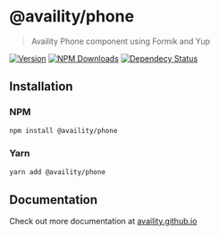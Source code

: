 # @availity/phone

> Availity Phone component using Formik and Yup

[![Version](https://img.shields.io/npm/v/@availity/phone.svg?style=for-the-badge)](https://www.npmjs.com/package/@availity/phone)
[![NPM Downloads](https://img.shields.io/npm/dt/@availity/phone.svg?style=for-the-badge)](https://www.npmjs.com/package/@availity/phone)
[![Dependecy Status](https://img.shields.io/librariesio/release/npm/@availity/phone?style=for-the-badge)](https://github.com/Availity/availity-react/blob/master/packages/phone/package.json)

## Installation

### NPM

```bash
npm install @availity/phone
```

### Yarn

```bash
yarn add @availity/phone
```

## Documentation

Check out more documentation at [availity.github.io](https://availity.github.io/availity-react/form/phone/)
